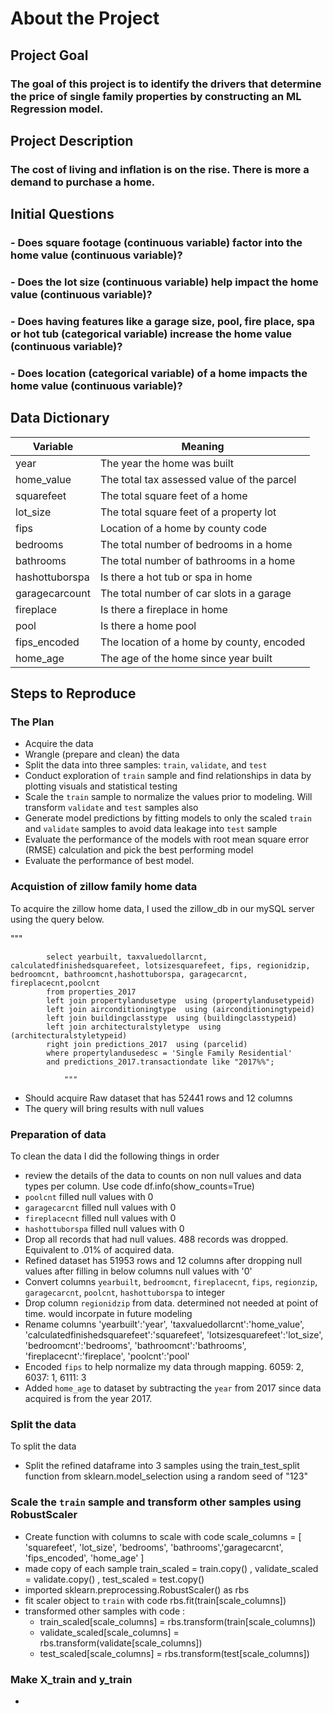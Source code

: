 # About the Project

## Project Goal

###  The goal of this project is to identify the drivers that determine the price of single family properties by constructing an ML Regression model. 

## Project Description

### The cost of living and inflation is on the rise. There is more a demand to purchase a home.

## Initial Questions

### - Does square footage (continuous variable) factor into the home value (continuous variable)?


### - Does the lot size (continuous variable) help impact the home value (continuous variable)?


### - Does having features like a garage size, pool, fire place, spa or hot tub (categorical variable) increase the home value (continuous variable)?


### - Does location (categorical variable) of a home impacts the home value (continuous variable)?

## Data Dictionary

|   Variable     |                  Meaning                   |
| -------------- | ------------------------------------------ |
| year           | The year the home was built                |
| home_value     | The total tax assessed value of the parcel |
| squarefeet     | The total square feet of a home            |
| lot_size       | The total square feet of a property lot    |
| fips           | Location of a home by county code          |
| bedrooms       | The total number of bedrooms in a home     |
| bathrooms      | The total number of bathrooms in a home    |
| hashottuborspa | Is there a hot tub or spa in home          |
| garagecarcount | The total number of car slots in a garage  |
| fireplace      | Is there a fireplace in home               |
| pool           | Is there a home pool                       |
| fips_encoded   | The location of a home by county, encoded  |
| home_age       | The age of the home since year built       |


## Steps to Reproduce

### The Plan
- Acquire the data
- Wrangle (prepare and clean) the data
- Split the data into three samples: `train`, `validate`, and `test`
- Conduct exploration of `train` sample and find relationships in data by plotting visuals and statistical testing
- Scale the `train` sample to normalize the values prior to modeling. Will transform `validate` and `test` samples also
- Generate model predictions by fitting models to only the scaled `train` and `validate` samples to avoid data leakage into `test` sample
- Evaluate the performance of the models with root mean square error (RMSE) calculation and pick the best performing model
- Evaluate the performance of best model.


### Acquistion of zillow family home data

To acquire the zillow home data, I used the zillow_db in our mySQL server using the query below. 

"""

            select yearbuilt, taxvaluedollarcnt, calculatedfinishedsquarefeet, lotsizesquarefeet, fips, regionidzip, bedroomcnt, bathroomcnt,hashottuborspa, garagecarcnt, fireplacecnt,poolcnt
            from properties_2017 
            left join propertylandusetype  using (propertylandusetypeid)
            left join airconditioningtype  using (airconditioningtypeid)
            left join buildingclasstype  using (buildingclasstypeid)
            left join architecturalstyletype  using (architecturalstyletypeid)
            right join predictions_2017  using (parcelid)
            where propertylandusedesc = 'Single Family Residential'
            and predictions_2017.transactiondate like "2017%%";
                
                """

- Should acquire Raw dataset that has 52441 rows and  12 columns
- The query will bring results with null values

### Preparation of data

To clean the data I did the following things in order

- review the details of the data to counts on non null values and data types per column. Use code df.info(show_counts=True)
-  `poolcnt` filled null values with 0 
-  `garagecarcnt` filled null values with 0
-  `fireplacecnt` filled null values with 0
-  `hashottuborspa` filled null values with 0
-  Drop all records that had null values. 488 records was dropped. Equivalent to .01% of acquired data.
- Refined dataset has 51953 rows and  12 columns after dropping null values after filling in below columns null values with '0'
- Convert columns `yearbuilt`, `bedroomcnt`, `fireplacecnt`, `fips`, `regionzip`, `garagecarcnt`, `poolcnt`, `hashottuborspa` to integer
- Drop column `regionidzip` from data. determined not needed at point of time. would incorpate in future modeling
-  Rename columns   'yearbuilt':'year', 'taxvaluedollarcnt':'home_value', 'calculatedfinishedsquarefeet':'squarefeet', 'lotsizesquarefeet':'lot_size', 'bedroomcnt':'bedrooms', 'bathroomcnt':'bathrooms', 'fireplacecnt':'fireplace', 'poolcnt':'pool'
- Encoded `fips` to help normalize my data through mapping. 6059: 2, 6037: 1, 6111: 3
- Added `home_age` to dataset by subtracting the `year` from 2017 since data acquired is from the year 2017.

### Split the data

To split the data

- Split the refined dataframe into 3 samples using the train_test_split function from sklearn.model_selection using a random seed of "123"

### Scale the `train` sample and transform other samples using RobustScaler

-  Create function with columns to scale with code scale_columns = [ 'squarefeet', 'lot_size', 'bedrooms', 'bathrooms','garagecarcnt', 'fips_encoded', 'home_age' ]
-   made copy of each sample train_scaled = train.copy() , validate_scaled = validate.copy() , test_scaled = test.copy()
-  imported  sklearn.preprocessing.RobustScaler() as rbs
-  fit scaler object to `train` with code rbs.fit(train[scale_columns])
- transformed other samples with code :
    -  train_scaled[scale_columns] = rbs.transform(train[scale_columns])
    - validate_scaled[scale_columns] = rbs.transform(validate[scale_columns])
    - test_scaled[scale_columns] = rbs.transform(test[scale_columns])


### Make X_train and y_train

- 


